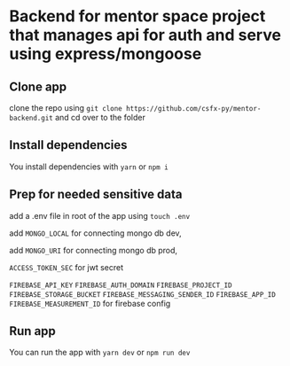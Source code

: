 # Backend for mentor space project that manages api for auth and serve using express/mongoose

## Clone app

clone the repo using `git clone https://github.com/csfx-py/mentor-backend.git` and cd over to the folder

## Install dependencies

You install dependencies with `yarn` or `npm i` 

## Prep for needed sensitive data

add a .env file in root of the app using `touch .env`

add `MONGO_LOCAL` for connecting mongo db dev,

add `MONGO_URI` for connecting mongo db prod,

`ACCESS_TOKEN_SEC` for jwt secret

`FIREBASE_API_KEY` `FIREBASE_AUTH_DOMAIN` `FIREBASE_PROJECT_ID` `FIREBASE_STORAGE_BUCKET` `FIREBASE_MESSAGING_SENDER_ID` `FIREBASE_APP_ID` `FIREBASE_MEASUREMENT_ID` for firebase config

## Run app

You can run the app with `yarn dev` or `npm run dev`